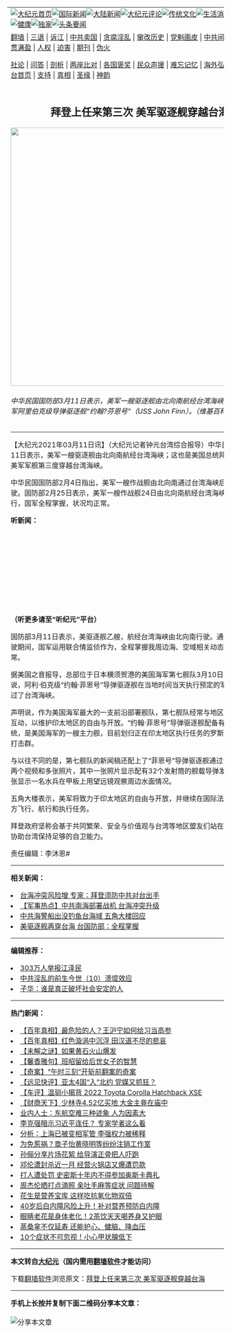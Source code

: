 <a name="1" id="1" target="_blank"></a><span id="1"></span>
<table align=center border="0"><tr><td colspan="2" VALIGN=TOP><a href="https://github.com/axjxqy377/djy/blob/master/gb/nf1351518.md#1"><img src="https://raw.githubusercontent.com/axjxqy377/www/master/t/djy/1.jpg" title="大纪元首页" alt="大纪元首页"></a><a href="https://github.com/axjxqy377/djy/blob/master/gb/n24hr.md#1"><img src="https://raw.githubusercontent.com/axjxqy377/www/master/t/djy/3.jpg" title="国际新闻" alt="国际新闻"></a><a href="https://github.com/axjxqy377/djy/blob/master/gb/nsc413.md#1"><img src="https://raw.githubusercontent.com/axjxqy377/www/master/t/djy/4.jpg" title="大陆新闻" alt="大陆新闻"></a><a href="https://github.com/axjxqy377/djy/blob/master/gb/news392.md#1"><img src="https://raw.githubusercontent.com/axjxqy377/www/master/t/djy/5.jpg" title="大纪元评论" alt="大纪元评论"></a><a href="https://github.com/axjxqy377/djy/blob/master/gb/news2007.md#1"><img src="https://raw.githubusercontent.com/axjxqy377/www/master/t/djy/6.jpg" title="传统文化" alt="传统文化"></a><a href="https://github.com/axjxqy377/djy/blob/master/gb/news2008.md#1"><img src="https://raw.githubusercontent.com/axjxqy377/www/master/t/djy/7.jpg" title="生活消费" alt="生活消费"></a><a href="https://github.com/axjxqy377/djy/blob/master/gb/ncyule.md#1"><img src="https://raw.githubusercontent.com/axjxqy377/www/master/t/djy/8.jpg" title="娱乐休闲" alt="娱乐休闲"></a><a href="https://github.com/axjxqy377/djy/blob/master/gb/nsc1002.md#1"><img src="https://raw.githubusercontent.com/axjxqy377/www/master/t/djy/9.jpg" title="健康" alt="健康"></a><a href="https://github.com/axjxqy377/djy/blob/master/gb/nf6092.md#1"><img src="https://raw.githubusercontent.com/axjxqy377/www/master/t/djy/10a.jpg" title="独家" alt="独家"></a><a href="https://github.com/axjxqy377/djy/blob/master/gb/nf4514.md#1"><img src="https://raw.githubusercontent.com/axjxqy377/www/master/t/djy/12a.jpg" title="头条要闻" alt="头条要闻"></a></td></tr>
<tr><td colspan="2" VALIGN=TOP><a target="_blank" href="https://github.com/axjxqy377/www/blob/master/README.md?zsrh#1">翻墙</a> | <a target="_blank" href="https://github.com/axjxqy377/djy/blob/master/gb/nf5657.md#1">三退</a> | <a target="_blank" href="https://github.com/axjxqy377/djy/blob/master/gb/nf6124.md#1">诉江</a> | <a target="_blank" href="https://github.com/axjxqy377/djy/blob/master/gb/nf1176117.md#1">中共卖国</a> | <a target="_blank" href="https://github.com/axjxqy377/djy/blob/master/gb/nf5773.md#1">贪腐淫乱</a> | <a target="_blank" href="https://github.com/axjxqy377/djy/blob/master/gb/nf1176115.md#1">窜改历史</a> | <a target="_blank" href="https://github.com/axjxqy377/djy/blob/master/gb/nf1176107.md#1">党魁画皮</a> | <a target="_blank" href="https://github.com/axjxqy377/djy/blob/master/gb/nf1320400.md#1">中共间谍</a> | <a target="_blank" href="https://github.com/axjxqy377/djy/blob/master/gb/nf1176114.md#1">破坏传统</a> | <a target="_blank" href="https://github.com/axjxqy377/ntdtv/blob/master/gb/prog447_1.md#1">恶贯满盈</a> | <a target="_blank" href="https://github.com/axjxqy377/djy/blob/master/gb/ncid278.md#1">人权</a> | <a target="_blank" href="https://github.com/axjxqy377/djy/blob/master/gb/nf1176111.md#1">迫害</a> | <a target="_blank" href="https://gitlab.com/szzdlab/mh-qikan/blob/master/README.md#1">期刊</a> | <a target="_blank" href="https://github.com/axjxqy377/djy/blob/master/gb/nf5562.md#1">伪火</a></p><p><a target="_blank" href="https://github.com/axjxqy377/djy/blob/master/gb/9p.md#1">社论</a> | <a target="_blank" href="https://github.com/axjxqy377/djy/blob/master/gb/nf4378.md#1">问答</a> | <a target="_blank" href="https://github.com/axjxqy377/djy/blob/master/gb/nf5792.md#1">剖析</a> | <a target="_blank" href="https://github.com/axjxqy377/djy/blob/master/gb/nf5735.md#1">两岸比对</a> | <a target="_blank" href="https://github.com/axjxqy377/djy/blob/master/gb/nf6119.md#1">各国褒奖</a> | <a target="_blank" href="https://github.com/axjxqy377/djy/blob/master/gb/nf6120.md#1">民众声援</a> | <a target="_blank" href="https://github.com/axjxqy377/djy/blob/master/gb/nf1188594.md#1">难忘记忆</a> | <a target="_blank" href="https://github.com/axjxqy377/djy/blob/master/gb/nf3180.md#1">海外弘传</a> | <a target="_blank" href="https://github.com/axjxqy377/djy/blob/master/gb/nf5410.md#1">万人上访</a> | <a target="_blank" href="https://github.com/axjxqy377/www/blob/master/README.md?zsrh#1">平台首页</a> | <a target="_blank" href="https://github.com/axjxqy377/djy/blob/master/gb/nf4386.md#1">支持</a> | <a target="_blank" href="https://github.com/axjxqy377/djy/blob/master/gb/nf4389.md#1">真相</a> | <a target="_blank" href="https://github.com/axjxqy377/djy/blob/master/gb/nf5790.md#1">圣缘</a> | <a target="_blank" href="https://github.com/axjxqy377/djy/blob/master/gb/nf4786.md#1">神韵</a></td></tr>
<tr><td VALIGN=TOP width="626"><h2 align=center>拜登上任来第三次 美军驱逐舰穿越台海</h2>
<img width="600" src="https://i.epochtimes.com/assets/uploads/2017/07/1024px-USS_John_F-600x400.jpg" />
<h6>中华民国国防部3月11日表示，美军一艘驱逐舰由北向南航经台湾海峡。图为美国海军阿里伯克级导弹驱逐舰“约翰?芬恩号”（USS John Finn）。（维基百科公有领域）
</h6>
<hr>
	<p>【大纪元2021年03月11日讯】（大纪元记者钟元台湾综合报导）中华民国<ahref="https://github.com/axjxqy377/djy/blob/master/gb/tag/%E5%9B%BD%E9%98%B2%E9%83%A8.md#1">国防部</a>3月11日表示，<ahref="https://github.com/axjxqy377/djy/blob/master/gb/tag/%E7%BE%8E%E5%86%9B.md#1">美军</a>一艘<ahref="https://github.com/axjxqy377/djy/blob/master/gb/tag/%E9%A9%B1%E9%80%90%E8%88%B0.md#1">驱逐舰</a>由北向南航经台湾海峡；这也是美国总统拜登上任以来，<ahref="https://github.com/axjxqy377/djy/blob/master/gb/tag/%E7%BE%8E%E5%86%9B.md#1">美军</a>军舰第三度穿越台湾海峡。</p>
<p>中华民国<ahref="https://github.com/axjxqy377/djy/blob/master/gb/tag/%E5%9B%BD%E9%98%B2%E9%83%A8.md#1">国防部</a>2月4日指出，美军一艘作战舰由北向南通过台湾海峡后，继续往南行驶。国防部2月25日表示，美军一艘作战舰24日由北向南航经台湾海峡后，续往南航行，国军全程掌握，状况均正常。</p>
<p><strong>听新闻：</strong></p>
<div style="width: 100%; height: 170px; margin-bottom: 20px; border-radius: 10px; overflow:hidden;"><a style="width: 100%; height: 170px;" frameborder="no" scrolling="no" seamless src="https://player.captivate.fm/episode/6e95596f-10e3-417a-a008-d5732fd444a5"></a></div>
<p><strong>（听更多请至<ahref="https://github.com/axjxqy377/djy/blob/master/gb/podcast.md#1">“听纪元”</a>平台）</strong></p>
<p>国防部3月11日表示，美<ahref="https://github.com/axjxqy377/djy/blob/master/gb/tag/%E9%A9%B1%E9%80%90%E8%88%B0.md#1">驱逐舰</a>乙艘，航经台湾海峡由北向南行驶。通过台湾海峡南驶期间，国军运用联合情监侦作为，全程掌握我周边海、空域相关动态，状况均正常。</p>
<p>据美国之音报导，总部位于日本横须贺港的美国海军第七舰队3月10日在一份声明中说，阿利·伯克级“约翰·菲恩号”导弹驱逐舰在当地时间当天执行预定的军事任务，并通过了台湾海峡。</p>
<p>声明说，作为美国海军最大的一支前沿部署舰队，第七舰队经常与地区35个海洋国家互动，以维护印太地区的自由与开放。“约翰·菲恩号”导弹驱逐舰配备有神盾作战系统，是美国海军的一艘主力舰，目前划归正在印太地区执行任务的罗斯福号航空母舰打击群。</p>
<p>与以往不同的是，第七舰队的新闻稿还配上了“菲恩号”导弹驱逐舰通过台海海峡时的两个视频和多张照片，其中一张照片显示配有32个发射筒的舰载导弹发射平台，另一张显示一名水兵在甲板上用望远镜观察周边水面情况。</p>
<p>五角大楼表示，美军将致力于印太地区的自由与开放，并继续在国际法允许的任何地方飞行、航行和执行任务。</p>
<p>拜登政府坚称会基于共同繁荣、安全与价值观与台湾等地区盟友们站在一起，并继续协助台湾保持足够的自卫能力。</p>
<p>责任编辑：李沐恩#</p>
	
<hr>


<strong>相关新闻：</strong>
<li><a href="https://github.com/axjxqy377/djy/blob/master/gb/21/2/22/n12766568.md#1">台海冲突风险增 专家：拜登须防中共对台出手</a></li>
<li><a href="https://github.com/axjxqy377/djy/blob/master/gb/21/2/23/n12770374.md#1">【军事热点】中共南海部署战机 台海冲突升级</a></li>
<li><a href="https://github.com/axjxqy377/djy/blob/master/gb/21/2/24/n12771023.md#1">中共海警船出没钓鱼台海域 五角大楼回应</a></li>
<li><a href="https://github.com/axjxqy377/djy/blob/master/gb/21/2/25/n12774557.md#1">美驱逐舰再穿台海 台国防部：全程掌握</a></li>
<hr>


<strong>编辑推荐：</strong>
<li><a href="https://github.com/upjkzu3674/djy/blob/master/gb/18/12/9/n10900044.md?dfh#1" target="_blank">303万人举报江泽民</a></li><li><a href="https://github.com/tsiac2612/djy/blob/master/gb/18/4/16/n10307769.md#1" target="_blank">中共淫乱的前生今世（10）溃堤效应</a></li><li><a href="https://github.com/tsiac2612/djy/blob/master/gb/15/9/12/n4526041.md#1" target="_blank">子华：谁是真正破坏社会安定的人</a></li>
<hr>

<strong>热门新闻：</strong>
<li><a href="https://github.com/axjxqy377/djy/blob/master/gb/22/3/23/n13668398.md#1">【百年真相】最危险的人？王沪宁如何给习当高参</a></li>
<li><a href="https://github.com/axjxqy377/djy/blob/master/gb/21/12/23/n13456065.md#1">【百年真相】红色漩涡中沉浮 田汉道不尽的悲哀</a></li>
<li><a href="https://github.com/axjxqy377/djy/blob/master/gb/22/4/4/n13693867.md#1">【未解之谜】如果黄石火山爆发</a></li>
<li><a href="https://github.com/axjxqy377/djy/blob/master/gb/22/4/4/n13693691.md#1">【馨香雅句】班昭留给后世女子的智慧</a></li>
<li><a href="https://github.com/axjxqy377/djy/blob/master/gb/22/4/5/n13697243.md#1">【奇案】“午时三刻”开斩前翻案的奇案</a></li>
<li><a href="https://github.com/axjxqy377/djy/blob/master/gb/22/4/8/n13705644.md#1">【远见快评】亚太4国“入”北约 党媒又抓狂？</a></li>
<li><a href="https://github.com/axjxqy377/djy/blob/master/gb/22/4/8/n13705714.md#1">【车评】温驯小揭背 2022 Toyota Corolla Hatchback XSE</a></li>
<li><a href="https://github.com/axjxqy377/djy/blob/master/gb/22/4/9/n13707350.md#1">【财商天下】少林寺4.52亿买地 大金主竟在庙中</a></li>
<li><a href="https://github.com/axjxqy377/djy/blob/master/gb/22/4/6/n13699962.md#1">业内人士：东航空难三种迹象 人为因素大</a></li>
<li><a href="https://github.com/axjxqy377/djy/blob/master/gb/22/4/8/n13703839.md#1">李克强暗示习近平连任？ 专家学者这么看</a></li>
<li><a href="https://github.com/axjxqy377/djy/blob/master/gb/22/4/8/n13704642.md#1">分析：上海已被变相军管 李强权力被稀释</a></li>
<li><a href="https://github.com/axjxqy377/djy/blob/master/gb/22/4/7/n13703077.md#1">为免惹祸？章子怡黄晓明等纷纷注销工作室</a></li>
<li><a href="https://github.com/axjxqy377/djy/blob/master/gb/22/4/8/n13705441.md#1">孙俪分享片场花絮 给导演正骨把人吓跑</a></li>
<li><a href="https://github.com/axjxqy377/djy/blob/master/gb/22/4/7/n13702774.md#1">邓伦遭封杀近一月 经营火锅店又爆遭罚款</a></li>
<li><a href="https://github.com/axjxqy377/djy/blob/master/gb/22/4/8/n13705679.md#1">打人遭处罚 史密斯十年内不得参加奥斯卡典礼</a></li>
<li><a href="https://github.com/axjxqy377/djy/blob/master/gb/22/4/7/n13701922.md#1">周杰伦晒打点滴照 亲吐手麻等症状 问题待解</a></li>
<li><a href="https://github.com/axjxqy377/djy/blob/master/gb/22/4/4/n13694997.md#1">花生是营养宝库 这样吃抗氧化物双倍</a></li>
<li><a href="https://github.com/axjxqy377/djy/blob/master/gb/22/4/5/n13697014.md#1">40岁后白内障风险上升！补对营养预防白内障</a></li>
<li><a href="https://github.com/axjxqy377/djy/blob/master/gb/22/4/7/n13702573.md#1">眼睛老花是身体老化！2茶饮天天喝养身又护眼</a></li>
<li><a href="https://github.com/axjxqy377/djy/blob/master/gb/22/4/7/n13701203.md#1">蒸桑拿不仅延寿 还能护心、健脑、降血压</a></li>
<li><a href="https://github.com/axjxqy377/djy/blob/master/gb/22/4/6/n13699765.md#1">10个症状不可忽视！小心甲状腺低下</a></li>
<hr>

<strong>本文转自<a href="https://www.epochtimes.com">大纪元</a>（国内需用<a href="https://github.com/axjxqy377/www/blob/master/README.md#8">翻墙软件</a>才能访问）</strong><p>下载<a href="https://github.com/axjxqy377/www/blob/master/README.md#8">翻墙软件</a>浏览原文：<a href="https://www.epochtimes.com/gb/21/3/11/n12803896.htm">拜登上任来第三次 美军驱逐舰穿越台海</a></p><hr>

<strong>手机上长按并复制下面二维码分享本文章：</strong><br><br><img src="https://chart.apis.google.com/chart?cht=qr&chs=240x240&choe=UTF-8&chld=M|2&chl=https://github.com/axjxqy377/djy/blob/master/gb/21/3/11/n12803896.md%231" title="分享本文章"></td><td VALIGN=TOP><a href="https://github.com/axjxqy377/djy/blob/master/gb/16/1/21/n4622075.md?dfh#1" target="_blank"><img src="https://raw.githubusercontent.com/axjxqy377/djy/master/gb/300/wei-f1.jpg" title="中共的伪火骗局"  alt="中共的伪火骗局"></a><br><a href="https://github.com/axjxqy377/www/blob/master/README.md?dfh#9" target="_blank"><img src="https://raw.githubusercontent.com/axjxqy377/djy/master/gb/300/yong-h.jpg" title="永恒的见证"  alt="永恒的见证"></a><br><a href="https://github.com/axjxqy377/djy/blob/master/gb/13/9/29/n3974789.md?dfh#1" target="_blank"><img src="https://raw.githubusercontent.com/axjxqy377/djy/master/gb/300/shang-lnz.jpg" title="善良女子被中共投男牢"  alt="善良女子被中共投男牢"></a><br><a href="https://github.com/axjxqy377/djy/blob/master/gb/16/3/16/n4663449.md?dfh#1" target="_blank"><img src="https://raw.githubusercontent.com/axjxqy377/djy/master/gb/300/huo-z3.jpg" title="警卫目击活摘器官"  alt="警卫目击活摘器官"></a><br><a href="https://github.com/axjxqy377/djy/blob/master/gb/16/8/7/n8177641.md?dfh#1" target="_blank"><img src="https://raw.githubusercontent.com/axjxqy377/djy/master/gb/300/huo-z4.jpg" title="证人描述活摘恐怖"  alt="证人描述活摘恐怖"></a><br><a href="https://github.com/axjxqy377/djy/blob/master/gb/10/4/19/n2881569.md?dfh#1" target="_blank"><img src="https://raw.githubusercontent.com/axjxqy377/djy/master/gb/300/huo-z1.jpg" title="揭开活摘器官黑幕"  alt="揭开活摘器官黑幕"></a><br><a href="https://github.com/axjxqy377/djy/blob/master/gb/10/11/7/n3077476.md?dfh#1" target="_blank"><img src="https://raw.githubusercontent.com/axjxqy377/djy/master/gb/300/ma-ks.jpg" title="马克思的成魔之路"  alt="马克思的成魔之路"></a><br><a href="https://github.com/axjxqy377/djy/blob/master/gb/14/6/9/n4173977.md?dfh#1" target="_blank"><img src="https://raw.githubusercontent.com/axjxqy377/djy/master/gb/300/chang-zs.jpg" title="藏字石 蕴天机"  alt="藏字石 蕴天机"></a><br><a href="https://github.com/axjxqy377/djy/blob/master/gb/18/5/10/n10381511.md?dfh#1" target="_blank"><img src="https://raw.githubusercontent.com/axjxqy377/djy/master/gb/300/st1.jpg" title="关注三亿人三退"  alt="关注三亿人三退"></a><br><a href="https://github.com/axjxqy377/djy/blob/master/gb/18/3/21/n10237682.md?dfh#1" target="_blank"><img src="https://raw.githubusercontent.com/axjxqy377/djy/master/gb/300/jie-t.jpg" title="解体中共复兴中华"  alt="解体中共复兴中华"></a><br><a href="https://github.com/axjxqy377/djy/blob/master/gb/9/2/9/n2422991.md?dfh#1" target="_blank"><img src="https://raw.githubusercontent.com/axjxqy377/djy/master/gb/300/gao-zs.jpg" title="中共迫害良心律师"  alt="中共迫害良心律师"></a><br><a href="https://github.com/axjxqy377/djy/blob/master/gb/18/12/9/n10900044.md?dfh#1" target="_blank"><img src="https://raw.githubusercontent.com/axjxqy377/djy/master/gb/300/sj1.jpg" title="三百多万人举报江泽民"  alt="三百多万人举报江泽民"></a><br><a href="https://github.com/axjxqy377/djy/blob/master/gb/18/8/28/n10672014.md?dfh#1" target="_blank"><img src="https://raw.githubusercontent.com/axjxqy377/djy/master/gb/300/sj2.jpg" title="这些官员为何起诉江泽民"  alt="这些官员为何起诉江泽民"></a><br><a href="https://github.com/axjxqy377/djy/blob/master/gb/8/12/18/n2367165.md?dfh#1" target="_blank"><img src="https://raw.githubusercontent.com/axjxqy377/djy/master/gb/300/liangan.jpg" title="海峡两岸的强烈对比"  alt="海峡两岸的强烈对比"></a><br><a href="https://github.com/axjxqy377/djy/blob/master/gb/15/12/10/n4593139.md?dfh#1" target="_blank"><img src="https://raw.githubusercontent.com/axjxqy377/djy/master/gb/300/jia-ndzl.jpg" title="加拿大总理的贺信"  alt="加拿大总理的贺信"></a><br><a href="https://github.com/axjxqy377/djy/blob/master/gb/11/6/17/n3289382.md?dfh#1" target="_blank"><img src="https://raw.githubusercontent.com/axjxqy377/djy/master/gb/300/xiao-wd.jpg" title="探寻真相兼听则明"  alt="探寻真相兼听则明"></a><br><a href="https://github.com/axjxqy377/djy/blob/master/gb/18/10/27/n10812623.md?dfh#1" target="_blank"><img src="https://raw.githubusercontent.com/axjxqy377/djy/master/gb/300/yindu.jpg" title="印度媒体报道东方"  alt="印度媒体报道东方"></a><br><a href="https://github.com/axjxqy377/djy/blob/master/gb/18/6/9/n10469652.md?dfh#1" target="_blank"><img src="https://raw.githubusercontent.com/axjxqy377/djy/master/gb/300/xie-j.jpg" title="不一样的海外校园"  alt="不一样的海外校园"></a><br><a href="https://github.com/axjxqy377/djy/blob/master/gb/7/4/5/n1669415.md?dfh#1" target="_blank"><img src="https://raw.githubusercontent.com/axjxqy377/djy/master/gb/300/li-up.jpg" title="从大师到徒弟的传奇"  alt="从大师到徒弟的传奇"></a><br><a href="https://github.com/axjxqy377/djy/blob/master/gb/17/5/26/n9191512.md?dfh#1" target="_blank"><img src="https://raw.githubusercontent.com/axjxqy377/djy/master/gb/300/zfl2.jpg" title="亿万人与东方一本奇书"  alt="亿万人与东方一本奇书"></a><br><a href="https://github.com/axjxqy377/djy/blob/master/gb/13/11/27/n4020290.md?dfh#1" target="_blank"><img src="https://raw.githubusercontent.com/axjxqy377/djy/master/gb/300/zhen-h.jpg" title="大陆见不到的震撼场面"  alt="大陆见不到的震撼场面"></a><br><a href="https://github.com/axjxqy377/djy/blob/master/gb/15/7/17/n4482910.md?dfh#1" target="_blank"><img src="https://raw.githubusercontent.com/axjxqy377/djy/master/gb/300/dalu-sk.jpg" title="人心向善 大陆当初盛况"  alt="人心向善 大陆当初盛况"></a><br><a href="https://github.com/axjxqy377/djy/blob/master/gb/19/1/5/n10955468.md?dfh#1" target="_blank"><img src="https://raw.githubusercontent.com/axjxqy377/djy/master/gb/300/zfl1.jpg" title="追寻真理 这书讲什么"  alt="追寻真理 这书讲什么"></a><br><a href="https://github.com/axjxqy377/www/blob/master/README.md?dfh#1" target="_blank"><img src="https://raw.githubusercontent.com/axjxqy377/djy/master/gb/300/fq1.jpg" title="下载免费翻墙软件"  alt="下载免费翻墙软件"></a><br></td></tr></table>
